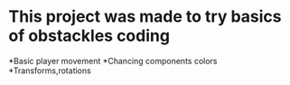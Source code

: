# This project was made to try basics of obstackles coding
*Basic player movement
*Chancing components colors
*Transforms,rotations
